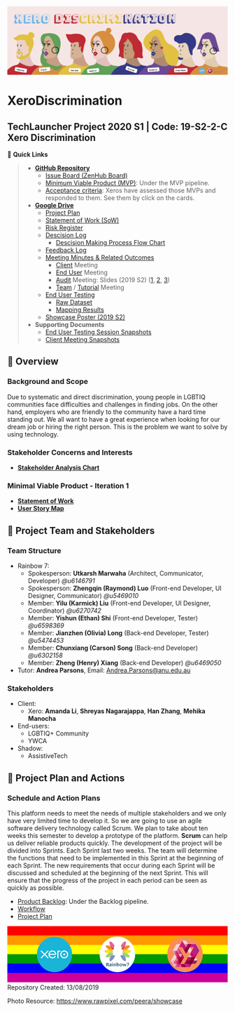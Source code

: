 ![readme-banner](Assets/readme-banner/readme-banner-new.png)
# XeroDiscrimination
TechLauncher Project 2020 S1 | Code: 19-S2-2-C Xero Discrimination
---
:link: **Quick Links**
> * [**GitHub Repository**](https://github.com/Utkarsh-Marwaha/XeroDiscrimination)
> 	* [Issue Board (ZenHub Board)](https://github.com/Utkarsh-Marwaha/XeroDiscrimination#workspaces/rainbow7-5d521985c4594626b3600b43/board?repos=202042365)
>	* [Minimum Viable Product (MVP)](https://github.com/Utkarsh-Marwaha/XeroDiscrimination#workspaces/rainbow7-5d521985c4594626b3600b43/board?repos=202042365): Under the MVP pipeline.
>	* [Acceptance criteria](https://github.com/Utkarsh-Marwaha/XeroDiscrimination#workspaces/rainbow7-5d521985c4594626b3600b43/board?repos=202042365): Xeros have assessed those MVPs and responded to them. See them by click on the cards.
> * [**Google Drive**](https://drive.google.com/drive/folders/16or-qAWaP47zYRBujUtLxquibFVMffwd)
>  	* [Project Plan](https://drive.google.com/open?id=1SB9oyRcp21_rfohmSQQdtWHxJnV5V1Ay)
>	* [Statement of Work (SoW)](https://drive.google.com/drive/folders/1qOL4Du4DMxNp0jUrjw0eTDZJfbZcw_oE)
>	* [Risk Register](https://drive.google.com/drive/u/0/folders/1PMRCn4jS3Ur-zPC1xj_NW_ijhUyR6ev7)
>	* [Descision Log](https://drive.google.com/drive/u/0/folders/18XHohg63HihipddTGb2wYRgnH8vlGodf)
>		* [Descision Making Process Flow Chart](https://drive.google.com/drive/u/0/folders/18XHohg63HihipddTGb2wYRgnH8vlGodf)
>	* [Feedback Log](https://drive.google.com/open?id=17opM28HwXkN9lNWn-Xqov2nKgrbP8UU318U0HRg5uKo)
>	* [Meeting Minutes & Related Outcomes](https://drive.google.com/drive/folders/169VP35T8-W4mUahAn6C6lPCQlQS187oB?usp=sharing)
>		* [Client](https://drive.google.com/open?id=1vc3TeHVgU1Vq6-Y29HxFt1Xkx-3eZDTW) Meeting
>		* [End User](https://drive.google.com/open?id=1rCV_ug61Qbb6UDWZ5-2Bvz3qek2n9rSn) Meeting
>		* [Audit](https://drive.google.com/open?id=1kezyvWSLgQJ2wjDgFBhbEjjY67mQWr2M) Meeting: Slides (2019 S2) ([1](https://drive.google.com/open?id=1tvMuiOZRrwKEXzSXKV5k_O5woK1OUlEq), [2](https://drive.google.com/open?id=14u1La-WundIx87Lg5z1T-w06dZDQP-2A), [3](https://drive.google.com/open?id=1qn2L24XhjbMwlSlg0rkPBNoOpHuxtk2S))
>		* [Team](https://drive.google.com/open?id=1arzk6l9_O8YybPrH0kaxIwK0ths6L3fP) / [Tutorial](https://drive.google.com/open?id=1C4UaNbOGimv8jshIyIePxW8_cET9NcnZ) Meeting
>	* [End User Testing](https://drive.google.com/open?id=18gqvqGhVzZDWSa4ZrAtFL8qN_p34Or0f)
>		* [Raw Dataset](https://drive.google.com/open?id=1oOTcOjIXANYLUUetfQKv-XSHVPR-XBBw)
>		* [Mapping Results](https://drive.google.com/open?id=1B2iga5l2LiMfU-7CfuF2J6yy8ClL2tBl)
>	* [Showcase Poster (2019 S2)](https://drive.google.com/open?id=1ltiUQCcyGbkt4VDQtEBzp-M4R6VGYLvE)
> * **Supporting Documents**
>	* [End User Testing Session Snapshots](https://drive.google.com/open?id=15zp7NXvwh1mF8rbWCacpLxMA0dr5QOzW)
>	* [Client Meeting Snapshots](https://drive.google.com/drive/folders/1WJXr71ocib6bxigVTzI6vIyjT1Pv-xET?usp=sharing)



## :round_pushpin: Overview

### Background and Scope
Due to systematic and direct discrimination, young people in LGBTIQ communities face difficulties and challenges in finding jobs. On the other hand, employers who are friendly to the community have a hard time standing out. We all want to have a great experience when looking for our dream job or hiring the right person. This is the problem we want to solve by using technology.

### Stakeholder Concerns and Interests
* **[Stakeholder Analysis Chart](https://docs.google.com/document/d/1epvI6XaQV2DkQ-P9564PAwCpmkWzaDA2)**

### Minimal Viable Product - Iteration 1
* **[Statement of Work](https://drive.google.com/drive/folders/1qOL4Du4DMxNp0jUrjw0eTDZJfbZcw_oE)**
* **[User Story Map](https://drive.google.com/open?id=1PS4gMNf0QJ2Y59hs9PiB_H7XSiubzW37)**


## :round_pushpin: Project Team and Stakeholders
### Team Structure
* Rainbow 7:
	* Spokesperson: **Utkarsh Marwaha** (Architect, Communicator, Developer) _@u6146791_
	* Spokesperson: **Zhengqin (Raymond) Luo** (Front-end Developer, UI Designer, Communicator) _@u5469010_
	* Member: **Yilu (Karmick) Liu** (Front-end Developer, UI Designer, Coordinator) _@u6270742_
	* Member: **Yishun (Ethan) Shi** (Front-end Developer, Tester) _@u6598369_
	* Member: **Jianzhen (Olivia) Long** (Back-end Developer, Tester) _@u5474453_
	* Member: **Chunxiang (Carson) Song** (Back-end Developer) _@u6302158_
	* Member: **Zheng (Henry) Xiang** (Back-end Developer) _@u6469050_
* Tutor: **Andrea Parsons**, Email: Andrea.Parsons@anu.edu.au
### Stakeholders
* Client:
	* Xero: **Amanda Li**, **Shreyas Nagarajappa**, **Han Zhang**, **Mehika Manocha**
* End-users:
	* LGBTIQ+ Community
	* YWCA
* Shadow:
	* AssistiveTech


## :round_pushpin: Project Plan and Actions
### Schedule and Action Plans
This platform needs to meet the needs of multiple stakeholders and we only have very limited time to develop it. So we are going to use an agile software delivery technology called Scrum. We plan to take about ten weeks this semester to develop a prototype of the platform.
**Scrum** can help us deliver reliable products quickly. The development of the project will be divided into Sprints. Each Sprint last two weeks. The team will determine the functions that need to be implemented in this Sprint at the beginning of each Sprint. The new requirements that occur during each Sprint will be discussed and scheduled at the beginning of the next Sprint. This will ensure that the progress of the project in each period can be seen as quickly as possible.
* [Product Backlog](https://github.com/Utkarsh-Marwaha/XeroDiscrimination#workspaces/rainbow7-5d521985c4594626b3600b43/board?repos=202042365): Under the Backlog pipeline.
* [Workflow](https://docs.google.com/document/d/1vpVsB1WfnFJghHDhj2oB_8T0LCyMkpXN)
* [Project Plan](https://drive.google.com/drive/folders/1Iu3-M5JF8mSyvAnLL6TflXMhrUxbSZ6P)



![readme-banner](Assets/readme-banner/readme-banner.png)
Repository Created: 13/08/2019

Photo Resource: https://www.rawpixel.com/peera/showcase

